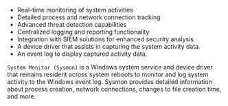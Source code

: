 - Real-time monitoring of system activities
- Detailed process and network connection tracking
- Advanced threat detection capabilities
- Centralized logging and reporting functionality
- Integration with SIEM solutions for enhanced security analysis
- A device driver that assists in capturing the system activity data.
- An event log to display captured activity data.

`System Monitor (Sysmon)` is a Windows system service and device driver that remains resident across system reboots to monitor and log system activity to the Windows event log. Sysmon provides detailed information about process creation, network connections, changes to file creation time, and more.